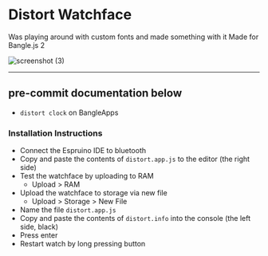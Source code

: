 # Distort Watchface
Was playing around with custom fonts and made something with it
Made for Bangle.js 2

![screenshot (3)](https://user-images.githubusercontent.com/44651387/157507228-100452bf-94a6-476f-aec6-d13d5dad86d5.png)

---
## pre-commit documentation below
- `distort clock` on BangleApps

### Installation Instructions
- Connect the Espruino IDE to bluetooth
- Copy and paste the contents of `distort.app.js` to the editor (the right side)
- Test the watchface by uploading to RAM
  - Upload > RAM
- Upload the watchface to storage via new file
  - Upload > Storage > New File
- Name the file `distort.app.js`
- Copy and paste the contents of `distort.info` into the console (the left side, black)
- Press enter
- Restart watch by long pressing button
